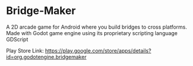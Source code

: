 # Bridge-Maker
A 2D arcade game for Android where you build bridges to cross platforms. Made with Godot game engine using its proprietary scripting language GDScript

Play Store Link: https://play.google.com/store/apps/details?id=org.godotengine.bridgemaker
